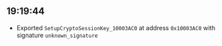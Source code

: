 
## 19:19:44
- Exported `SetupCryptoSessionKey_10003AC0` at address `0x10003AC0` with signature `unknown_signature`
